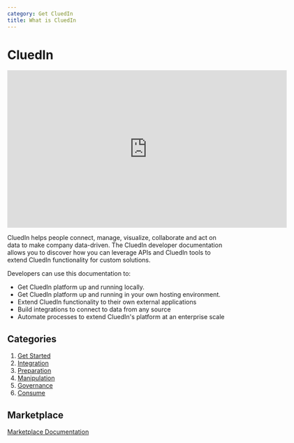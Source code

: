 ```yaml
---
category: Get CluedIn
title: What is CluedIn
---
```


# CluedIn

<iframe width="640" height="360" frameborder="0" allowfullscreen src="https://player.vimeo.com/video/312062542?controls=1"></iframe>

CluedIn helps people connect, manage, visualize, collaborate and act on data to make company data-driven. The CluedIn developer documentation allows you to discover how you can leverage APIs and CluedIn tools to extend CluedIn functionality for custom solutions.

Developers can use this documentation to:

- Get CluedIn platform up and running locally.
- Get CluedIn platform up and running in your own hosting environment.
- Extend CluedIn functionality to their own external applications
- Build integrations to connect to data from any source
- Automate processes to extend CluedIn's platform at an enterprise scale

## Categories

1. [Get Started](./docs/0-gettingStarted/0-default.md)
2. [Integration](./1-Integration/index.md)
3. [Preparation](./2-Preparation/index.md)
4. [Manipulation](./3-Preparation/index.md)
5. [Governance](./4-Governance/index.md)
6. [Consume](./5-Consume/index.md)

## Marketplace

[Marketplace Documentation](./9-MarketPlace/home.md)